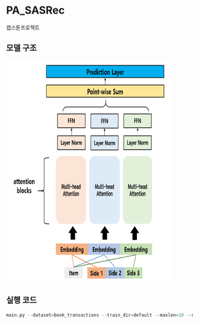 # PA_SASRec
캡스톤프로젝트

## 모델 구조
<img src="https://github.com/et007693/PA_SASRec/blob/main/img/model.png?raw=true" width="90%" width="50" height="600"></img>

## 실행 코드
``` python
main.py --dataset=book_transactions --train_dir=default --maxlen=10 --dropout_rate=0.2 --device=cuda
```
